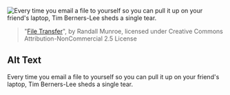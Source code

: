![Every time you email a file to yourself so you can pull it up on your friend's laptop, Tim Berners-Lee sheds a single tear.](https://imgs.xkcd.com/comics/file_transfer.png)
> "[File Transfer](https://xkcd.com/949/)", by Randall Munroe, licensed under Creative Commons Attribution-NonCommercial 2.5 License

## Alt Text
Every time you email a file to yourself so you can pull it up on your friend's laptop, Tim Berners-Lee sheds a single tear.
